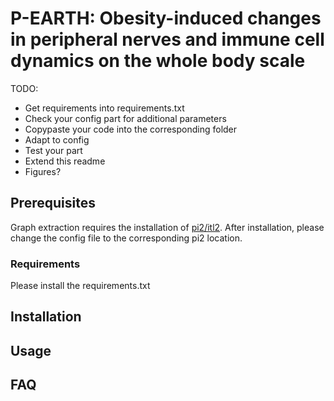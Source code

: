 # P-EARTH: Obesity-induced changes in peripheral nerves and immune cell dynamics on the whole body scale
TODO: 
- Get requirements into requirements.txt
- Check your config part for additional parameters
- Copypaste your code into the corresponding folder
- Adapt to config
- Test your part
- Extend this readme
- Figures?

## Prerequisites 
Graph extraction requires the installation of [pi2/itl2](https://github.com/arttumiettinen/pi2). After installation, please change the config file to the corresponding pi2 location.
### Requirements
Please install the requirements.txt
## Installation

## Usage

## FAQ

